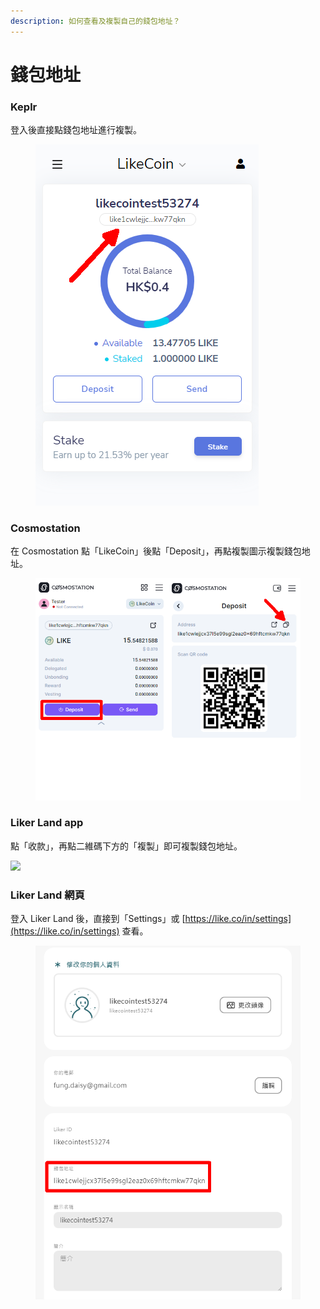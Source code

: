 ```yaml
---
description: 如何查看及複製自己的錢包地址？
---
```


# 錢包地址

### Keplr

登入後直接點錢包地址進行複製。

<figure><img src="../../.gitbook/assets/Keplr wallet address.png" alt=""><figcaption></figcaption></figure>

### Cosmostation

在 Cosmostation 點「LikeCoin」後點「Deposit」，再點複製圖示複製錢包地址。

<figure><img src="../../.gitbook/assets/Comostation wallet address.png" alt=""><figcaption></figcaption></figure>

### Liker Land app

點「收款」，再點二維碼下方的「複製」即可複製錢包地址。

![](<../../.gitbook/assets/wallet address liker land app.png>)

### Liker Land 網頁

登入 Liker Land 後，直接到「Settings」或 [https://like.co/in/settings](https://like.co/in/settings) 查看。

<figure><img src="../../.gitbook/assets/Wallet Address Liker Land.png" alt=""><figcaption></figcaption></figure>
